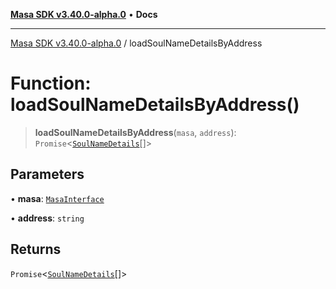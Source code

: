 [**Masa SDK v3.40.0-alpha.0**](../README.md) • **Docs**

***

[Masa SDK v3.40.0-alpha.0](../globals.md) / loadSoulNameDetailsByAddress

# Function: loadSoulNameDetailsByAddress()

> **loadSoulNameDetailsByAddress**(`masa`, `address`): `Promise`\<[`SoulNameDetails`](../interfaces/SoulNameDetails.md)[]\>

## Parameters

• **masa**: [`MasaInterface`](../interfaces/MasaInterface.md)

• **address**: `string`

## Returns

`Promise`\<[`SoulNameDetails`](../interfaces/SoulNameDetails.md)[]\>
